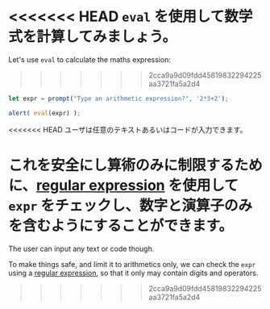<<<<<<< HEAD
`eval` を使用して数学式を計算してみましょう。
=======
Let's use `eval` to calculate the maths expression:
>>>>>>> 2cca9a9d09fdd45819832294225aa3721fa5a2d4

```js demo run
let expr = prompt("Type an arithmetic expression?", '2*3+2');

alert( eval(expr) );
```

<<<<<<< HEAD
ユーザは任意のテキストあるいはコードが入力できます。

これを安全にし算術のみに制限するために、[regular expression](info:regular-expressions) を使用して `expr` をチェックし、数字と演算子のみを含むようにすることができます。
=======
The user can input any text or code though.

To make things safe, and limit it to arithmetics only, we can check the `expr` using a [regular expression](info:regular-expressions), so that it only may contain digits and operators.
>>>>>>> 2cca9a9d09fdd45819832294225aa3721fa5a2d4
